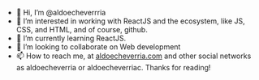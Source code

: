 - 👋 Hi, I’m @aldoecheverrria
- 👀 I’m interested in working with ReactJS and the ecosystem, like JS, CSS, and HTML, and of course, github.
- 🌱 I’m currently learning ReactJS.
- 💞️ I’m looking to collaborate on Web development
- 📫 How to reach me, at [aldoecheverria.com](https://aldoecheverria2.netlify.app) and other social networks as aldoecheverria or aldoecheverriac.
Thanks for reading!

<!---
aldoecheverrria/aldoecheverrria is a ✨ special ✨ repository because its `README.md` (this file) appears on your GitHub profile.
You can click the Preview link to take a look at your changes.
--->
